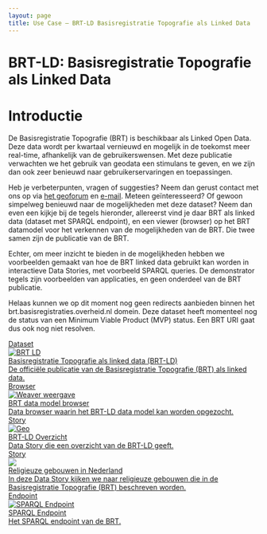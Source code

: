 ```yaml
---
layout: page
title: Use Case ― BRT-LD Basisregistratie Topografie als Linked Data
---
```


# BRT-LD: Basisregistratie Topografie als Linked Data

# Introductie
De Basisregistratie Topografie (BRT) is beschikbaar als Linked Open Data. Deze data wordt per kwartaal vernieuwd en mogelijk in de toekomst meer real-time, afhankelijk van de gebruikerswensen. Met deze publicatie verwachten we het gebruik van geodata een stimulans te geven, en we zijn dan ook zeer benieuwd naar gebruikerservaringen en toepassingen.

Heb je verbeterpunten, vragen of suggesties? Neem dan gerust contact met ons op via <a href='https://geoforum.nl/'>het geoforum</a> en <a href='mailto:erwin.folmer@kadaster.nl'>e-mail</a>. Meteen geïnteresseerd? Of gewoon simpelweg benieuwd naar de mogelijkheden met deze dataset?
Neem dan even een kijkje bij de tegels hieronder, allereerst vind je daar BRT als linked data (dataset met SPARQL endpoint), en een viewer (browser) op het BRT datamodel voor het verkennen van de mogelijkheden van de BRT. Die twee samen zijn de publicatie van de BRT. 

Echter, om meer inzicht te bieden in de mogelijkheden hebben we voorbeelden gemaakt van hoe de BRT linked data gebruikt kan worden in interactieve Data Stories, met voorbeeld SPARQL queries. De demonstrator tegels zijn voorbeelden van applicaties, en geen onderdeel van de BRT publicatie.

Helaas kunnen we op dit moment nog geen redirects aanbieden binnen het brt.basisregistraties.overheid.nl domein. Deze dataset heeft momenteel nog de status van een Minimum Viable Product (MVP) status. Een BRT URI gaat dus ook nog niet resolven.

<div class="cards-wrapper">
  <a href="https://data.labs.kadaster.nl/kadaster/brt-2">
    <div class="card">
      <div class="card-type">Dataset</div>
      <img class="card-image" src="/assets/images/brt-ld.png" alt="BRT LD">
      <div class="card-title">Basisregistratie Topografie als linked data (BRT-LD)</div>
      <div class="card-description">De officiële publicatie van de Basisregistratie Topografie (BRT) als linked data.</div>
    </div>
  </a>
    <a href="https://kadaster.wvr.io/brt-ld">
    <div class="card">
      <div class="card-type">Browser</div>
      <img class="card-image" src="/assets/images/weaver.png" alt="Weaver weergave">
      <div class="card-title">BRT data model browser</div>
      <div class="card-description">Data browser waarin het BRT-LD data model kan worden opgezocht.</div>
    </div>
  </a>
  <a href="https://data.labs.kadaster.nl/kadaster/-/stories/brt2-overview">
    <div class="card">
      <div class="card-type">Story</div>
      <img class="card-image" src="/assets/images/geo.jpg" alt="Geo">
      <div class="card-title">BRT-LD Overzicht</div>
      <div class="card-description">Data Story die een overzicht van de BRT-LD geeft.</div>
    </div>
  </a>
  <a href="https://labs.kadaster.nl/stories/religieuze-gebouwen/index.html">
    <div class="card">
      <div class="card-type">Story</div>
      <img class="card-image" src="/assets/images/sint-jan.jpg">
      <div class="card-title">Religieuze gebouwen in Nederland</div>
      <div class="card-description">In deze Data Story kijken we naar religieuze gebouwen die in de Basisregistratie Topografie (BRT) beschreven worden.</div>
    </div>
  </a>
      <a href="https://data.labs.kadaster.nl/kadaster/brt-2/sparql/brt">
    <div class="card">
      <div class="card-type">Endpoint</div>
      <img class="card-image" src="/assets/images/yasgui-screenshot.PNG" alt="SPARQL Endpoint">
      <div class="card-title">SPARQL Endpoint</div>
      <div class="card-description">Het SPARQL endpoint van de BRT.</div>
    </div>
  </a>
</div>
